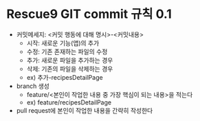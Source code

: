 # Rescue9 GIT commit 규칙 0.1
- 커밋메세지: <커밋 행동에 대해 명시>-<커밋내용>
  - 시작: 새로운 기능(앱)의 추가
  - 수정: 기존 존재하는 파일의 수정
  - 추가: 새로운 파일을 추가하는 경우
  - 삭제: 기존의 파일을 삭제하는 경우
  - ex) 추가-recipesDetailPage
- branch 생성
  - feature/<본인이 작업한 내용 중 가장 핵심이 되는 내용>을 적는다
  - ex) feature/recipesDetailPage
- pull request에 본인이 작업한 내용을 간략히 작성한다

